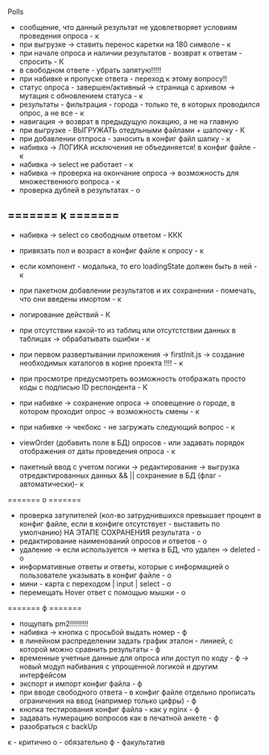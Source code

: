 Polls
+ сообщение, что данный результат не удовлетворяет условиям проведения опроса - к
+ при выгрузке -> ставить перенос каретки на 180 символе - к
+ при начале опроса и наличии результатов - возврат к ответам - спросить - К
+ в свободном ответе - убрать запятую!!!!!
+ при набивке и пропуске ответа - переход к этому вопросу!!
+ статус опроса - завершен/активный -> страница с архивом -> мутация с обновлением статуса - к
+ результаты - фильтрация - города - только те, в которых проводился опрос, а не все - к
+ навигация -> возврат в предыдущую локацию, а не на главную
+ при выгрузке - ВЫГРУЖАТЬ отедльными файлами + шапочку - К
+ при добавлении отпроса - заносить в конфиг файл шапку - к
+ набивка -> ЛОГИКА исключения не объединяется! в конфиг файле - к
+ набивка -> select не работает - к
+ набивка -> проверка на окончание опроса -> возможность для множественного вопроса - к
+ проверка дублей в результатах - о

======= к =======
- 
- набивка -> select со свободным ответом - ККК
- привязать пол и возраст в конфиг файле к опросу - к

- если компонент - модалька, то его loadingState должен быть в ней - к
- при пакетном добавлении результатов и их сохранении - помечать, что они введены имортом - к 

- логирование действий - К
- при отсутствии какой-то из таблиц или отсутстствии данных в таблицах -> обрабатывать ошибки - к
- при первом развертывании приложения -> firstInit.js -> создание необходимых каталогов в корне проекта !!!! - к

- при просмотре предусмотреть возможность отображать просто коды с подписью ID респондента - К

- при набивке -> сохранение опроса -> оповещение о городе, в котором проходит опрос -> возможность смены - к 
- при набивке -> чекбокс - не загружать следующий вопрос - к
- viewOrder (добавить поле в БД) опросов - или задавать порядок отображения от даты проведения опроса - к

- пакетный ввод с учетом логики -> редактирование -> выгрузка отредактированных данных && || сохранение в БД (флаг - автоматически)- к

======= о =======
- проверка затупителей (кол-во затруднившихся превышает процент в конфиг файле, если в конфиге отсутствует - выставить по умолчанию) НА ЭТАПЕ СОХРАНЕНИЯ результата - о
- редактирование наименований опросов и ответов - о
- удаление -> если используется -> метка в БД, что удален -> deleted - о
- информативные ответы и ответы, которые с информацией о пользователе указывать в конфиг файле - о
- мини - карта с переходом | input | select - о
- перемещать Hover ответ с помощью мышки - о

======= ф =======
- пощупать pm2!!!!!!!!!
- набивка -> кнопка с просьбой выдать номер - ф
- в линейном распределении задать график эталон - линией, с которой можно сравнить результаты - ф
- временные учетные данные для опроса или доступ по коду - ф -> новый модул набивания с упрощенной логикой и другим интерфейсом
- экспорт и импорт конфиг файла - ф
- при вводе свободного ответа - в конфиг файле отдельно прописать ограничения на ввод (например только цифры) - ф
- кнопка тестирования конфиг файла - как у nginx - ф
- задавать нумерацию вопросов как в печатной анкете - ф
- разобраться с backUp






к - критично
о - обязательно
ф - факультатив